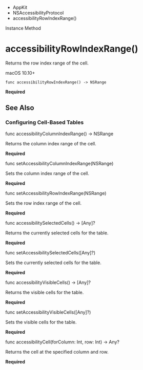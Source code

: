 

- AppKit
- NSAccessibilityProtocol
-  accessibilityRowIndexRange() 

Instance Method

# accessibilityRowIndexRange()

Returns the row index range of the cell.

macOS 10.10+

``` source
func accessibilityRowIndexRange() -> NSRange
```

**Required**

## See Also

### Configuring Cell-Based Tables

func accessibilityColumnIndexRange() -> NSRange

Returns the column index range of the cell.

**Required**

func setAccessibilityColumnIndexRange(NSRange)

Sets the column index range of the cell.

**Required**

func setAccessibilityRowIndexRange(NSRange)

Sets the row index range of the cell.

**Required**

func accessibilitySelectedCells() -> [Any]?

Returns the currently selected cells for the table.

**Required**

func setAccessibilitySelectedCells([Any]?)

Sets the currently selected cells for the table.

**Required**

func accessibilityVisibleCells() -> [Any]?

Returns the visible cells for the table.

**Required**

func setAccessibilityVisibleCells([Any]?)

Sets the visible cells for the table.

**Required**

func accessibilityCell(forColumn: Int, row: Int) -> Any?

Returns the cell at the specified column and row.

**Required**

